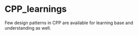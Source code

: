 # CPP_learnings
 Few design patterns in CPP are available for learning base and understanding as well.

